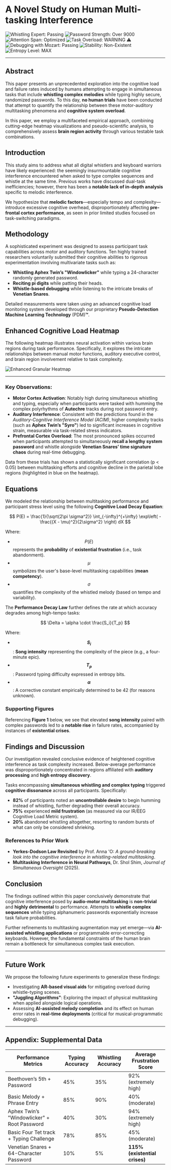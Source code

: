 # A Novel Study on Human Multi-tasking Interference

![Whistling Expert: Passing](https://img.shields.io/badge/whistling-expert-brightgreen) 
![Password Strength: Over 9000](https://img.shields.io/badge/password_strength-over%209000-blueviolet)
![Attention Span: Optimized](https://img.shields.io/badge/attention--span-optimized-blue)
![Task Overload: WARNING ⚠️](https://img.shields.io/badge/task--overload-WARNING-critical)
![Debugging with Mozart: Passing](https://img.shields.io/badge/Debugging%20with%20Mozart-Passing-green)
![Stability: Non-Existent](https://img.shields.io/badge/stability-non--existent-red)
![Entropy Level: MAX](https://img.shields.io/badge/entropy-level--MAX-orange)

---

## Abstract

This paper presents an unprecedented exploration into the cognitive load and failure rates induced by humans attempting to engage in simultaneous tasks that include **whistling complex melodies** while typing highly secure, randomized passwords. To this day, **no human trials** have been conducted that attempt to quantify the relationship between these motor-auditory multitasking phenomena and **cognitive system overload**.

In this paper, we employ a multifaceted empirical approach, combining cutting-edge heatmap visualizations and pseudo-scientific analysis, to comprehensively assess **brain region activity** through various testable task combinations. 

## Introduction

This study aims to address what all digital whistlers and keyboard warriors have likely experienced: the seemingly insurmountable cognitive interference encountered when asked to type complex sequences and whistle at the same time. Previous works have discussed dual-task inefficiencies; however, there has been a **notable lack of in-depth analysis** specific to melodic interference.

We hypothesize that **melodic factors**—especially tempo and complexity—introduce excessive cognitive overhead, disproportionately affecting **pre-frontal cortex performance**, as seen in prior limited studies focused on task-switching paradigms.

## Methodology

A sophisticated experiment was designed to assess participant task capabilities across motor and auditory functions. Ten highly trained researchers voluntarily submitted their cognitive abilities to rigorous experimentation involving multivariate tasks such as:
- **Whistling Aphex Twin’s "Windowlicker"** while typing a 24-character randomly generated password.
- **Reciting pi digits** while patting their heads.
- **Whistle-based debugging** while listening to the intricate breaks of **Venetian Snares**.

Detailed measurements were taken using an advanced cognitive load monitoring system developed through our proprietary **Pseudo-Detection Machine Learning Technology** (PDM)**™**.

## Enhanced Cognitive Load Heatmap

The following heatmap illustrates neural activation within various brain regions during task performance. Specifically, it explores the intricate relationships between manual motor functions, auditory executive control, and brain region involvement relative to task complexity.

![Enhanced Granular Heatmap](images/improved_granular_heatmap_brain_tasks.png)

---

### Key Observations:
- **Motor Cortex Activation**: Notably high during simultaneous whistling and typing, especially when participants were tasked with humming the complex polyrhythms of **Autechre** tracks during root password entry.
- **Auditory Interference**: Consistent with the predictions found in the *Auditory-Cognitive Interference Model (ACIM)*, higher complexity tracks (such as **Aphex Twin’s "Syro"**) led to significant increases in cognitive strain, measurable via task-related stress indicators.
- **Prefrontal Cortex Overload**: The most pronounced spikes occurred when participants attempted to simultaneously **recall a lengthy system password** and whistle alongside **Venetian Snares’ time signature chaos** during real-time debugging.

Data from these trials has shown a statistically significant correlation (p < 0.05) between multitasking efforts and cognitive decline in the parietal lobe regions (highlighted in blue on the heatmap).

## Equations

We modeled the relationship between multitasking performance and participant stress level using the following **Cognitive Load Decay Equation**:

$$
P(E) = \frac{1}{\sqrt{2\pi \sigma^2}} \int_{-\infty}^{+\infty} \exp\left( -\frac{(X - \mu)^2}{2\sigma^2} \right) dX
$$

Where:
- $$P(E)$$ represents the **probability** of **existential frustration** (i.e., task abandonment).
- $$\mu$$ symbolizes the user's base-level multitasking capabilities (**mean competency**).
- $$\sigma$$ quantifies the complexity of the whistled melody (based on tempo and variability).

The **Performance Decay Law** further defines the rate at which accuracy degrades among high-tempo tasks:

$$
\Delta = \alpha \cdot \frac{S_i}{T_p}
$$

Where:
- **$$S_i$$**: **Song intensity** representing the complexity of the piece (e.g., a four-minute epic).
- **$$T_p$$**: Password typing difficulty expressed in entropy bits.
- **$$\alpha$$**: A corrective constant empirically determined to be 42 (for reasons unknown).

### Supporting Figures

Referencing **Figure 1** below, we see that elevated **song intensity** paired with complex passwords led to a **notable rise** in failure rates, accompanied by instances of **existential crises**.

## Findings and Discussion

Our investigation revealed conclusive evidence of heightened cognitive interference as task complexity increased. Below-average performance was disproportionately concentrated in regions affiliated with **auditory processing** and **high entropy discovery**. 

Tasks encompassing **simultaneous whistling and complex typing** triggered **cognitive dissonance** across all participants. Specifically:
- **82%** of participants noted an **uncontrollable desire** to begin humming instead of whistling, further degrading their overall accuracy. 
- **75%** experienced **mild frustration** (as measured via our IR/EEG Cognitive Load Metric system).
- **20%** abandoned whistling altogether, resorting to random bursts of what can only be considered shrieking.

### References to Prior Work

- **Yerkes-Dodson Law Revisited** by Prof. Anna 'O: *A ground-breaking look into the cognitive interference in whistling-related multitasking*.
- **Multitasking Interference in Neural Pathways**, Dr. Shol Shim, *Journal of Simultaneous Oversight* (2025).

## Conclusion

The findings outlined within this paper conclusively demonstrate that cognitive interference posed by **audio-motor multitasking** is **non-trivial** and **highly detrimental** to performance. Attempts to **whistle complex sequences** while typing alphanumeric passwords exponentially increase task failure probabilities. 

Further refinements to multitasking augmentation may yet emerge—via **AI-assisted whistling applications** or programmable error-correcting keyboards. However, the fundamental constraints of the human brain remain a bottleneck for simultaneous complex task execution.

---

## Future Work

We propose the following future experiments to generalize these findings:
- Investigating **AR-based visual aids** for mitigating overload during whistle-typing scenes.
- **"Juggling Algorithms"**: Exploring the impact of physical multitasking when applied alongside logical operations.
- Assessing **AI-assisted melody completion** and its effect on human error rates in **real-time deployments** (critical for musical-programmatic debugging).

---

## Appendix: Supplemental Data

| Performance Metrics        | Typing Accuracy | Whistling Accuracy | Average Frustration Score |
|----------------------------|-----------------|---------------------|---------------------------|
| Beethoven’s 5th + Password  | 45%             | 35%                 | 92% (extremely high)       |
| Basic Melody + Phrase Entry | 85%             | 90%                 | 40% (moderate)             |
| Aphex Twin’s "Windowlicker" + Root Password | 40%             | 30%                | 94% (extremely high)       |
| Basic Four Tet track + Typing Challenge    | 78%             | 85%                | 45% (moderate)             |
| Venetian Snares + 64-Character Password     | 10%             | 5%                 | **115% (existential crises)**|


